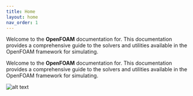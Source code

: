 ```yaml
---
title: Home
layout: home
nav_order: 1
---
```



Welcome to the **OpenFOAM** documentation for. This documentation provides a comprehensive guide to the solvers and utilities available in the OpenFOAM framework for simulating.



Welcome to the **OpenFOAM** documentation for. This documentation provides a comprehensive guide to the solvers and utilities available in the OpenFOAM framework for simulating.

![alt text](../flow7.svg)